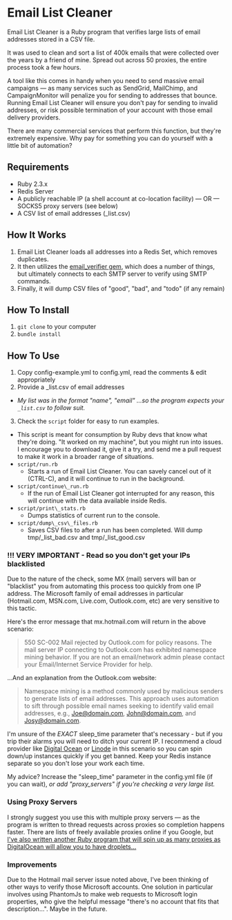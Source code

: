 # Email List Cleaner 

Email List Cleaner is a Ruby program that verifies large lists of email addresses stored in a CSV file.

It was used to clean and sort a list of 400k emails that were collected over the years by a friend of mine. Spread out across 50 proxies, the entire process took a few hours.

A tool like this comes in handy when you need to send massive email campaigns — as many services such as SendGrid, MailChimp, and CampaignMonitor will penalize you for sending to addresses that bounce. Running Email List Cleaner will ensure you don't pay for sending to invalid addresses, or risk possible termination of your account with those email delivery providers.

There are many commercial services that perform this function, but they're extremely expensive. Why pay for something you can do yourself with a little bit of automation?

## Requirements

- Ruby 2.3.x
- Redis Server
- A publicly reachable IP (a shell account at co-location facility) — OR — SOCKS5 proxy servers (see below)
- A CSV list of email addresses (_list.csv)

## How It Works

1. Email List Cleaner loads all addresses into a Redis Set, which removes duplicates.
2. It then utilizes the [email_verifier gem](https://github.com/kamilc/email_verifier), which does a number of things, but ultimately connects to each SMTP server to verify using SMTP commands.
3. Finally, it will dump CSV files of "good", "bad", and "todo" (if any remain)

## How To Install

1. `git clone` to your computer
2. `bundle install`

## How To Use

1. Copy config-example.yml to config.yml, read the comments & edit appropriately
2. Provide a _list.csv of email addresses
  - _My list was in the format "name", "email" ...so the program expects your `_list.csv` to follow suit._
3. Check the `script` folder for easy to run examples. 
  - This script is meant for consumption by Ruby devs that know what they're doing. "It worked on my machine", but you might run into issues. I encourage you to download it, give it a try, and send me a pull request to make it work in a broader range of situations.
  - `script/run.rb`
    - Starts a run of Email List Cleaner. You can savely cancel out of it (CTRL-C), and it will continue to run in the background.
  - `script/continue\_run.rb`
    - If the run of Email List Cleaner got interrupted for any reason, this will continue with the data available inside Redis.
  - `script/print\_stats.rb`
    - Dumps statistics of current run to the console.
  - `script/dump\_csv\_files.rb`
    - Saves CSV files to after a run has been completed. Will dump tmp/\_list\_bad.csv and tmp/\_list\_good.csv


### !!! VERY IMPORTANT - Read so you don't get your IPs blacklisted

Due to the nature of the check, some MX (mail) servers will ban or "blacklist" you from automating this process too quickly from one IP address. The Microsoft family of email addresses in particular (Hotmail.com, MSN.com, Live.com, Outlook.com, etc) are very sensitive to this tactic.

Here's the error message that mx.hotmail.com will return in the above scenario:

> 550 SC-002 Mail rejected by Outlook.com for policy reasons. The mail server IP connecting to Outlook.com has exhibited namespace mining behavior. If you are not an email/network admin please contact your Email/Internet Service Provider for help.

...And an explanation from the Outlook.com website:

> Namespace mining is a method commonly used by malicious senders to generate lists of email addresses. This approach uses automation to sift through possible email names seeking to identify valid email addresses, e.g., Joe@domain.com, John@domain.com, and Josy@domain.com.

I'm unsure of the *EXACT* sleep_time parameter that's necessary - but if you trip their alarms you will need to ditch your current IP. I recommend a cloud provider like [Digital Ocean](https://m.do.co/c/4fba00a6f1fe) or [Linode](https://www.linode.com/?r=641630cf79615a62638a0ccd7504b0f2075f79ec) in this scenario so you can spin down/up instances quickly if you get banned. Keep your Redis instance separate so you don't lose your work each time.

My advice? Increase the "sleep\_time" parameter in the config.yml file (if you can wait), _or add "proxy\_servers" if you're checking a very large list._ 

### Using Proxy Servers

I strongly suggest you use this with multiple proxy servers — as the program is written to thread requests across proxies so completion happens faster. There are lists of freely available proxies online if you Google, but [I've also written another Ruby program that will spin up as many proxies as DigitalOcean will allow you to have droplets...](https://github.com/subimage/cloud_proxy_generator)

### Improvements

Due to the Hotmail mail server issue noted above, I've been thinking of other ways to verify those Microsoft accounts. One solution in particular involves using PhantomJs to make web requests to Microsoft login properties, who give the helpful message "there's no account that fits that description…". Maybe in the future.
